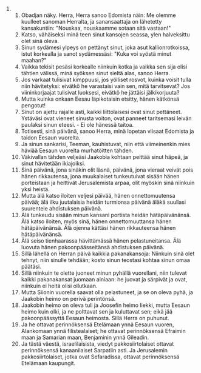 <ol>
  <li>
    <ol>
      <li>Obadjan näky. Herra, Herra sanoo Edomista näin: Me olemme kuulleet  sanoman Herralta, ja sanansaattaja on lähetetty kansakuntiin: "Nouskaa,  nouskaamme sotaan sitä vastaan!"</li>
      <li>Katso, vähäiseksi minä teen sinut kansojen seassa, ylen halveksittu  olet sinä oleva.</li>
      <li>Sinun sydämesi ylpeys on pettänyt sinut, joka asut kallionrotkoissa,  istut korkealla ja sanot sydämessäsi: "Kuka voi syöstä minut maahan?"</li>
      <li>Vaikka tekisit pesäsi korkealle niinkuin kotka ja vaikka sen sija  olisi tähtien välissä, minä syöksen sinut sieltä alas, sanoo Herra.</li>
      <li>Jos varkaat tulisivat kimppuusi, jos yölliset rosvot, kuinka voisit  tulla niin hävitetyksi: eivätkö he varastaisi vain sen, mitä  tarvitsevat? Jos viininkorjaajat tulisivat luoksesi, eivätkö he jättäisi  jälkikorjuuta?</li>
      <li>Mutta kuinka onkaan Eesau läpikotaisin etsitty, hänen kätkönsä  pengotut!</li>
      <li>Sinut on ajettu rajalle asti, kaikki liittolaisesi ovat sinut  pettäneet. Ystäväsi ovat vieneet sinusta voiton, ovat panneet  taritsemasi leivän paulaksi sinun eteesi. - Ei ole hänessä taitoa.</li>
      <li>Totisesti, sinä päivänä, sanoo Herra, minä lopetan viisaat Edomista  ja taidon Eesaun vuorelta.</li>
      <li>Ja sinun sankarisi, Teeman, kauhistuvat, niin että viimeinenkin mies  häviää Eesaun vuorelta murhatöitten tähden.</li>
      <li>Väkivallan tähden veljeäsi Jaakobia kohtaan peittää sinut häpeä, ja  sinut hävitetään ikiajoiksi.</li>
      <li>Sinä päivänä, jona sinäkin olit läsnä, päivänä, jona vieraat veivät  pois hänen rikkautensa, jona muukalaiset tunkeutuivat sisään hänen  porteistaan ja heittivät Jerusalemista arpaa, olit myöskin sinä niinkuin  yksi heistä.</li>
      <li>Mutta älä katso iloiten veljesi päivää, hänen onnettomuutensa  päivää; älä ilku juutalaisia heidän turmionsa päivänä äläkä suullasi  suurentele ahdistuksen päivänä.</li>
      <li>Älä tunkeudu sisään minun kansani portista heidän hätäpäivänänsä.  Älä katso iloiten, myös sinä, hänen onnettomuuttansa hänen  hätäpäivänänsä. Älä ojenna kättäsi hänen rikkauteensa hänen  hätäpäivänänsä.</li>
      <li>Älä seiso tienhaarassa hävittämässä hänen pelastuneitansa.  Älä  luovuta hänen pakoonpäässeitänsä ahdistuksen päivänä.</li>
      <li>Sillä lähellä on Herran päivä kaikkia pakanakansoja: Niinkuin sinä  olet tehnyt, niin sinulle tehdään; kosto sinun teostasi kohtaa sinun  omaa päätäsi.</li>
      <li>Sillä niinkuin te olette juoneet minun pyhällä vuorellani, niin  tulevat kaikki pakanakansat juomaan ainiaan: he juovat ja särpivät ja  ovat, niinkuin ei heitä olisi ollutkaan.</li>
      <li>Mutta Siionin vuorella saavat olla pelastuneet, ja se on oleva pyhä,  ja Jaakobin heimo on perivä perintönsä.</li>
      <li>Jaakobin heimo on oleva tuli ja Joosefin heimo liekki, mutta Eesaun  heimo kuin olki, ja ne polttavat sen ja kuluttavat sen; eikä jää  pakoonpäässyttä Eesaun heimosta. Sillä Herra on puhunut.</li>
      <li>Ja he ottavat perinnöksensä Etelämaan ynnä Eesaun vuoren, Alankomaan  ynnä filistealaiset; he ottavat perinnöksensä Efraimin maan ja Samarian  maan, Benjaminin ynnä Gileadin.</li>
      <li>Ja tästä väestä, israelilaisista, viedyt pakkosiirtolaiset ottavat  perinnöksensä kanaanilaiset Sarpatiin asti. Ja Jerusalemin  pakkosiirtolaiset, jotka ovat Sefaradissa, ottavat perinnöksensä  Etelämaan kaupungit.</li>
    </ol>
  </li>
</ol>